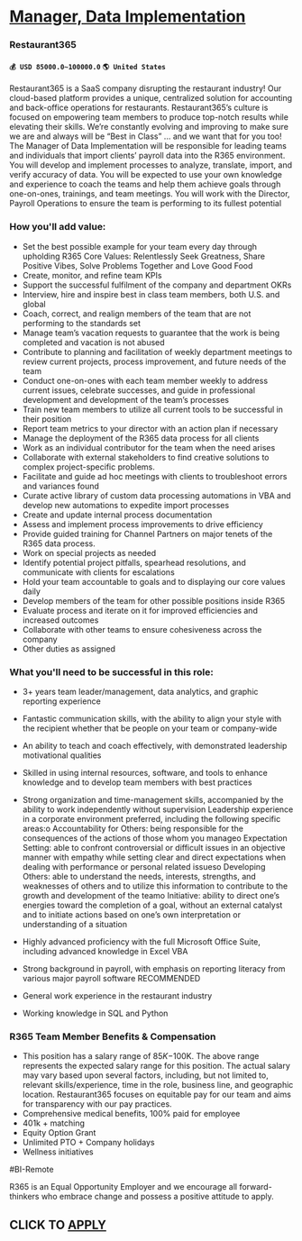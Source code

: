 # [Manager, Data Implementation](https://www.remotewlb.com/apply/manager-data-implementation)  
### Restaurant365  
#### `💰 USD 85000.0~100000.0` `🌎 United States`  
Restaurant365 is a SaaS company disrupting the restaurant industry! Our cloud-based platform provides a unique, centralized solution for accounting and back-office operations for restaurants. Restaurant365’s culture is focused on empowering team members to produce top-notch results while elevating their skills. We’re constantly evolving and improving to make sure we are and always will be “Best in Class” ... and we want that for you too!  
The Manager of Data Implementation will be responsible for leading teams and individuals that import clients’ payroll data into the R365 environment. You will develop and implement processes to analyze, translate, import, and verify accuracy of data. You will be expected to use your own knowledge and experience to coach the teams and help them achieve goals through one-on-ones, trainings, and team meetings. You will work with the Director, Payroll Operations to ensure the team is performing to its fullest potential

### How you'll add value:

  * Set the best possible example for your team every day through upholding R365 Core Values: Relentlessly Seek Greatness, Share Positive Vibes, Solve Problems Together and Love Good Food
  * Create, monitor, and refine team KPIs
  * Support the successful fulfilment of the company and department OKRs
  * Interview, hire and inspire best in class team members, both U.S. and global
  * Coach, correct, and realign members of the team that are not performing to the standards set
  * Manage team’s vacation requests to guarantee that the work is being completed and vacation is not abused
  * Contribute to planning and facilitation of weekly department meetings to review current projects, process improvement, and future needs of the team
  * Conduct one-on-ones with each team member weekly to address current issues, celebrate successes, and guide in professional development and development of the team’s processes
  * Train new team members to utilize all current tools to be successful in their position
  * Report team metrics to your director with an action plan if necessary
  * Manage the deployment of the R365 data process for all clients
  * Work as an individual contributor for the team when the need arises
  * Collaborate with external stakeholders to find creative solutions to complex project-specific problems.
  * Facilitate and guide ad hoc meetings with clients to troubleshoot errors and variances found
  * Curate active library of custom data processing automations in VBA and develop new automations to expedite import processes
  * Create and update internal process documentation
  * Assess and implement process improvements to drive efficiency 
  * Provide guided training for Channel Partners on major tenets of the R365 data process.
  * Work on special projects as needed
  * Identify potential project pitfalls, spearhead resolutions, and communicate with clients for escalations
  * Hold your team accountable to goals and to displaying our core values daily
  * Develop members of the team for other possible positions inside R365
  * Evaluate process and iterate on it for improved efficiencies and increased outcomes
  * Collaborate with other teams to ensure cohesiveness across the company
  * Other duties as assigned

### What you'll need to be successful in this role:

  * 3+ years team leader/management, data analytics, and graphic reporting experience
  * Fantastic communication skills, with the ability to align your style with the recipient whether that be people on your team or company-wide 
  * An ability to teach and coach effectively, with demonstrated leadership motivational qualities
  * Skilled in using internal resources, software, and tools to enhance knowledge and to develop team members with best practices
  * Strong organization and time-management skills, accompanied by the ability to work independently without supervision
Leadership experience in a corporate environment preferred, including the following specific areas:o Accountability for Others: being responsible for the consequences of the actions of those whom you manageo Expectation Setting: able to confront controversial or difficult issues in an objective manner with empathy while setting clear and direct expectations when dealing with performance or personal related issueso Developing Others: able to understand the needs, interests, strengths, and weaknesses of others and to utilize this information to contribute to the growth and development of the teamo Initiative: ability to direct one’s energies toward the completion of a goal, without an external catalyst and to initiate actions based on one’s own interpretation or understanding of a situation

  * Highly advanced proficiency with the full Microsoft Office Suite, including advanced knowledge in Excel VBA
  * Strong background in payroll, with emphasis on reporting literacy from various major payroll software 
RECOMMENDED

  * General work experience in the restaurant industry
  * Working knowledge in SQL and Python

### R365 Team Member Benefits & Compensation

  * This position has a salary range of $85K-$100K. The above range represents the expected salary range for this position. The actual salary may vary based upon several factors, including, but not limited to, relevant skills/experience, time in the role, business line, and geographic location. Restaurant365 focuses on equitable pay for our team and aims for transparency with our pay practices. 
  * Comprehensive medical benefits, 100% paid for employee
  * 401k + matching
  * Equity Option Grant
  * Unlimited PTO + Company holidays
  * Wellness initiatives
  
#BI-Remote

R365 is an Equal Opportunity Employer and we encourage all forward-thinkers who embrace change and possess a positive attitude to apply.  
## CLICK TO [APPLY](https://www.remotewlb.com/apply/manager-data-implementation)

